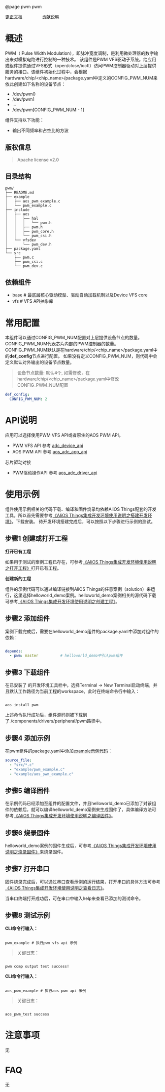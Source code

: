 @page pwm pwm

[更正文档](https://gitee.com/alios-things/adc/edit/master/README.md) &emsp;&emsp;&emsp;&emsp; [贡献说明](https://help.aliyun.com/document_detail/302301.html)

# 概述
PWM（ Pulse Width Modulation），即脉冲宽度调制，是利用微处理器的数字输出来对模拟电路进行控制的一种技术。
该组件是PWM VFS驱动子系统，给应用或组件提供通过VFS形式（open/close/ioctl）访问PWM控制器驱动对上层提供服务的接口。该组件初始化过程中，会根据hardware/chip/<chip_name>/package.yaml中定义的CONFIG_PWM_NUM来依此创建如下名称的设备节点：

* /dev/pwm0
* /dev/pwm1
* ...
* /dev/pwm[CONFIG_PWM_NUM - 1]

组件支持以下功能：
- 输出不同频率和占空比的方波

## 版权信息
> Apache license v2.0

## 目录结构
```tree
pwm/
├── README.md
├── example
│   ├── aos_pwm_example.c
│   └── pwm_example.c
├── include
│   ├── aos
│   │   ├── hal
│   │   │   └── pwm.h
│   │   ├── pwm.h
│   │   ├── pwm_core.h
│   │   └── pwm_csi.h
│   └── vfsdev
│       └── pwm_dev.h
├── package.yaml
└── src
    ├── pwm.c
    ├── pwm_csi.c
    └── pwm_dev.c

```

## 依赖组件
* base     # 最底层核心驱动模型、驱动自动加载机制以及Device VFS core
* vfs      # VFS API抽象库

# 常用配置
本组件可以通过CONFIG_PWM_NUM配置对上层提供设备节点的数量，CONFIG_PWM_NUM代表芯片内部的PWM控制器的数量。
CONFIG_PWM_NUM默认是在hardware/chip/<chip_name>/package.yaml中的**def_config**节点进行配置。
如果没有定义CONFIG_PWM_NUM，则代码中会定义默认对外输出的设备节点数量。

> 设备节点数量: 默认4个, 如需修改，在hardware/chip/<chip_name>/package.yaml中修改CONFIG_PWM_NUM配置
```yaml
def_config:
  CONFIG_PWM_NUM: 2
```

# API说明
应用可以选择使用PWM VFS API或者原生的AOS PWM API。

- PWM VFS API 参考 [adc_device_api](https://g.alicdn.com/alios-things-3.3/doc/group__adc__device__api.html)
- AOS PWM API 参考 [aos_adc_app_api](https://g.alicdn.com/alios-things-3.3/doc/group__aos__adc__app.html)

芯片驱动对接

- PWM驱动操作API 参考 [aos_adc_driver_api](https://g.alicdn.com/alios-things-3.3/doc/group__aos__adc__driver.html)

# 使用示例

组件使用示例相关的代码下载、编译和固件烧录均依赖AliOS Things配套的开发工具，所以首先需要参考[《AliOS Things集成开发环境使用说明之搭建开发环境》](https://help.aliyun.com/document_detail/302378.html)，下载安装。
待开发环境搭建完成后，可以按照以下步骤进行示例的测试。

## 步骤1 创建或打开工程

**打开已有工程**

如果用于测试的案例工程已存在，可参考[《AliOS Things集成开发环境使用说明之打开工程》](https://help.aliyun.com/document_detail/302381.html)打开已有工程。

**创建新的工程**

组件的示例代码可以通过编译链接到AliOS Things的任意案例（solution）来运行，这里选择helloworld_demo案例。helloworld_demo案例相关的源代码下载可参考[《AliOS Things集成开发环境使用说明之创建工程》](https://help.aliyun.com/document_detail/302379.html)。

## 步骤2 添加组件

案例下载完成后，需要在helloworld_demo组件的package.yaml中添加对组件的依赖：

```yaml

depends:
  - pwm: master          # helloworld_demo中引入pwm组件

```

## 步骤3 下载组件

在已安装了  的开发环境工具栏中，选择Terminal -> New Terminal启动终端，并且默认工作路径为当前工程的workspace，此时在终端命令行中输入：

```shell

aos install pwm

```

上述命令执行成功后，组件源码则被下载到了./components/drivers/peripheral/pwm路径中。

## 步骤4 添加示例

在pwm组件的package.yaml中添加[example示例代码](https://gitee.com/alios-things/adc/tree/master/example)：

```yaml
source_file:
  - "src/*.c"
  - "example/pwm_example.c"
  - "example/aos_pwm_example.c"
```

## 步骤5 编译固件

在示例代码已经添加至组件的配置文件，并且helloworld_demo已添加了对该组件的依赖后，就可以编译helloworld_demo案例来生成固件了，具体编译方法可参考[《AliOS Things集成开发环境使用说明之编译固件》](https://help.aliyun.com/document_detail/302384.html)。

## 步骤6 烧录固件

helloworld_demo案例的固件生成后，可参考[《AliOS Things集成开发环境使用说明之烧录固件》](https://help.aliyun.com/document_detail/302383.html)来烧录固件。

## 步骤7 打开串口

固件烧录完成后，可以通过串口查看示例的运行结果，打开串口的具体方法可参考[《AliOS Things集成开发环境使用说明之查看日志》](https://help.aliyun.com/document_detail/302382.html)。

当串口终端打开成功后，可在串口中输入help来查看已添加的测试命令。

## 步骤8 测试示例

**CLI命令行输入：**
```shell

pwm_example # 执行pwm vfs api 示例

```

> 关键日志：
```shell

pwm comp output test success!

```

**CLI命令行输入：**
```shell

aos_pwm_example # 执行aos pwm api 示例

```

> 关键日志：
```shell

aos_pwm_test success
```

# 注意事项
无

# FAQ
无
